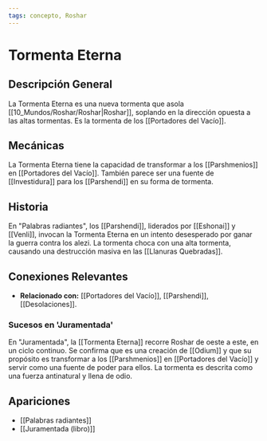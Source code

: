 ```yaml
---
tags: concepto, Roshar
---
```


# Tormenta Eterna

## Descripción General
La Tormenta Eterna es una nueva tormenta que asola [[10_Mundos/Roshar/Roshar|Roshar]], soplando en la dirección opuesta a las altas tormentas. Es la tormenta de los [[Portadores del Vacío]].

## Mecánicas
La Tormenta Eterna tiene la capacidad de transformar a los [[Parshmenios]] en [[Portadores del Vacío]]. También parece ser una fuente de [[Investidura]] para los [[Parshendi]] en su forma de tormenta.

## Historia
En "Palabras radiantes", los [[Parshendi]], liderados por [[Eshonai]] y [[Venli]], invocan la Tormenta Eterna en un intento desesperado por ganar la guerra contra los alezi. La tormenta choca con una alta tormenta, causando una destrucción masiva en las [[Llanuras Quebradas]].

## Conexiones Relevantes
* **Relacionado con:** [[Portadores del Vacío]], [[Parshendi]], [[Desolaciones]].

### Sucesos en 'Juramentada'
En "Juramentada", la [[Tormenta Eterna]] recorre Roshar de oeste a este, en un ciclo continuo. Se confirma que es una creación de [[Odium]] y que su propósito es transformar a los [[Parshmenios]] en [[Portadores del Vacío]] y servir como una fuente de poder para ellos. La tormenta es descrita como una fuerza antinatural y llena de odio.

## Apariciones
* [[Palabras radiantes]]
* [[Juramentada (libro)]]
